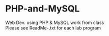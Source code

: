 # PHP-and-MySQL
Web Dev. using PHP &amp; MySQL work from class <br>
Please see ReadMe-.txt for each lab program
